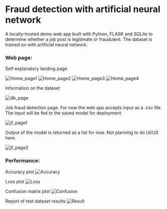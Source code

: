 # Fraud detection with artificial neural network

A locally-hosted demo web app built with Python, FLASK and SQLite to determine whether a job post is legitimate or fraudulent. The dataset is trained on with artificial neural network. 

### Web page:

Self explanatory landing page

![Home_page1](figures/webapp_page1_1.PNG)
![Home_page2](figures/webapp_page1_2.PNG)
![Home_page3](figures/webapp_page1_3.PNG)
![Home_page4](figures/webapp_page1_4.PNG)

Information on the dataset

![db_page](figures/webapp_page2_1.PNG)

Job fraud detection page. For now the web app accepts input as a .csv file. The input will be fed to the saved model for deployment.

![jf_page1](figures/webapp_page3_1.PNG)

Output of the model is returned as a list for now. Not planning to do UI/UX here.

![jf_page2](figures/webapp_page3_2.PNG)


### Performance:

Accuracy plot
![Accuracy](figures/fraud_detection_mlp_accuracy.png) 

Loss plot
![Loss](figures/fraud_detection_mlp_loss.png)

Confusion matrix plot
![Confusion](figures/fraud_detection_mlp_confusion.png)

Report of test dataset results
![Result](figures/model_test_result.PNG)
